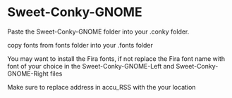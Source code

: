 # Sweet-Conky-GNOME
Paste the Sweet-Conky-GNOME folder into your .conky folder.

copy fonts from fonts folder into your .fonts folder

You may want to install the Fira fonts, if not replace the Fira font name with font of your choice in the Sweet-Conky-GNOME-Left and Sweet-Conky-GNOME-Right files

Make sure to replace address in accu_RSS with the your location
